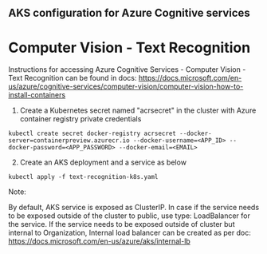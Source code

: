 ## AKS configuration for Azure Cognitive services

# Computer Vision - Text Recognition

Instructions for accessing Azure Cognitive Services - Computer Vision - Text Recognition can be found in docs: https://docs.microsoft.com/en-us/azure/cognitive-services/computer-vision/computer-vision-how-to-install-containers

1. Create a Kubernetes secret named "acrsecret" in the cluster with Azure container registry private credentials

```
kubectl create secret docker-registry acrsecret --docker-server=containerpreview.azurecr.io --docker-username=<APP_ID> --docker-password=<APP_PASSWORD> --docker-email=<EMAIL>
```

2. Create an AKS deployment and a service as below

```
kubectl apply -f text-recognition-k8s.yaml
```

Note: 

By default, AKS service is exposed as ClusterIP.
In case if the service needs to be exposed outside of the cluster to public, use type: LoadBalancer for the service.
If the service needs to be exposed outside of cluster but internal to Organization, Internal load balancer can be created as per doc: https://docs.microsoft.com/en-us/azure/aks/internal-lb
